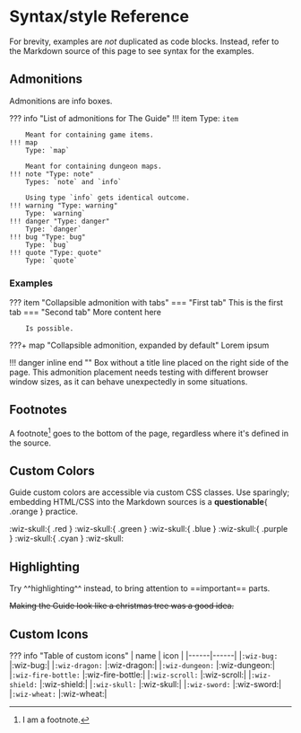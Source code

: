 # Syntax/style Reference


For brevity, examples are *not* duplicated as code blocks. Instead, refer to
the Markdown source of this page to see syntax for the examples.

## Admonitions

Admonitions are info boxes.

??? info "List of admonitions for The Guide"
    !!! item
        Type: `item`

        Meant for containing game items.
    !!! map
        Type: `map`

        Meant for containing dungeon maps.
    !!! note "Type: note"
        Types: `note` and `info`

        Using type `info` gets identical outcome.
    !!! warning "Type: warning"
        Type: `warning`
    !!! danger "Type: danger"
        Type: `danger`
    !!! bug "Type: bug"
        Type: `bug`
    !!! quote "Type: quote"
        Type: `quote`

### Examples

??? item "Collapsible admonition with tabs"
    === "First tab"
        This is the first tab
    === "Second tab"
        More content here

        Is possible.

???+ map "Collapsible admonition, expanded by default"
    Lorem ipsum

!!! danger inline end ""
    Box without a title line placed on the right side of the page. This
    admonition placement needs testing with different browser window sizes, as
    it can behave unexpectedly in some situations.


## Footnotes

A footnote[^1] goes to the bottom of the page, regardless where it's defined in
the source.

[^1]: I am a footnote.


## Custom Colors

Guide custom colors are accessible via custom CSS classes. Use sparingly;
embedding HTML/CSS into the Markdown sources is a **questionable**{ .orange }
practice.

:wiz-skull:{ .red }
:wiz-skull:{ .green }
:wiz-skull:{ .blue }
:wiz-skull:{ .purple }
:wiz-skull:{ .cyan }
<span class="orange">:wiz-skull:</span> <!-- Alternative method -->

## Highlighting

Try ^^highlighting^^ instead, to bring attention to ==important== parts.

~~Making the Guide look like a christmas tree was a good idea.~~

## Custom Icons

??? info "Table of custom icons"
    | name | icon |
    |------|------|
    |`:wiz-bug:` |:wiz-bug:|
    |`:wiz-dragon:` |:wiz-dragon:|
    |`:wiz-dungeon:` |:wiz-dungeon:|
    |`:wiz-fire-bottle:` |:wiz-fire-bottle:|
    |`:wiz-scroll:` |:wiz-scroll:|
    |`:wiz-shield:` |:wiz-shield:|
    |`:wiz-skull:` |:wiz-skull:|
    |`:wiz-sword:` |:wiz-sword:|
    |`:wiz-wheat:` |:wiz-wheat:|
